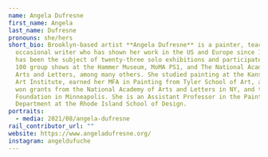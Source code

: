 ```yaml
---
name: Angela Dufresne
first_name: Angela
last_name: Dufresne
pronouns: she/hers
short_bio: Brooklyn-based artist **Angela Dufresne** is a painter, teacher, and
  occasional writer who has shown her work in the US and Europe since 1993. She
  has been the subject of twenty-three solo exhibitions and participated in over
  100 group shows at the Hammer Museum, MoMA PS1, and The National Academy of
  Arts and Letters, among many others. She studied painting at the Kansas City
  Art Institute, earned her MFA in Painting from Tyler School of Art, and has
  won grants from the National Academy of Arts and Letters in NY, and the Jerome
  Foundation in Minneapolis. She is an Assistant Professor in the Painting
  Department at the Rhode Island School of Design.
portraits:
  - media: 2021/08/angela-dufresne
rail_contributor_url: ""
website: https://www.angeladufresne.org/
instagram: angeldufuche
---
```

